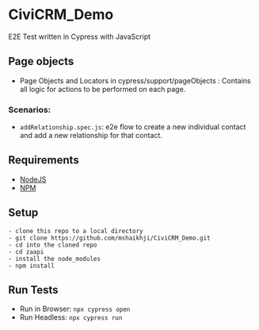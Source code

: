 # CiviCRM_Demo

E2E Test written in Cypress with JavaScript

## Page objects

- Page Objects and Locators in cypress/support/pageObjects : Contains all logic for actions to be performed on each page.

### Scenarios:

- `addRelationship.spec.js`: e2e flow to create a new individual contact and add a new relationship for that contact.

## Requirements

- [NodeJS](https://nodejs.org/en/)
- [NPM](https://www.npmjs.com/get-npm)

## Setup

```
- clone this repo to a local directory
- git clone https://github.com/mshaikhji/CiviCRM_Demo.git
- cd into the cloned repo
- cd zaapi
- install the node_modules
- npm install
```

## Run Tests

- Run in Browser: `npx cypress open`
- Run Headless: `npx cypress run`

